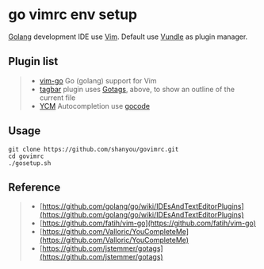 go vimrc env setup
==================
[Golang](https://github.com/golang/go) development IDE use [Vim](http://www.vim.org/). Default use [Vundle](https://github.com/gmarik/Vundle.vim) as plugin manager.
## Plugin list
>* [vim-go](https://github.com/fatih/vim-go) Go (golang) support for Vim
>* [tagbar](https://github.com/majutsushi/tagbar) plugin uses [Gotags](https://github.com/jstemmer/gotags), above, to show an outline of the current file
>* [YCM](https://github.com/Valloric/YouCompleteMe) Autocompletion use [gocode](https://github.com/nsf/gocode)

## Usage
```shell
git clone https://github.com/shanyou/govimrc.git
cd govimrc
./gosetup.sh
```
## Reference
>* [https://github.com/golang/go/wiki/IDEsAndTextEditorPlugins](https://github.com/golang/go/wiki/IDEsAndTextEditorPlugins)
>* [https://github.com/fatih/vim-go](https://github.com/fatih/vim-go)
>* [https://github.com/Valloric/YouCompleteMe](https://github.com/Valloric/YouCompleteMe)
>* [https://github.com/jstemmer/gotags](https://github.com/jstemmer/gotags)
